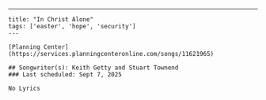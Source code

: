 ---
    title: "In Christ Alone"
    tags: ['easter', 'hope', 'security']
    ---

    [Planning Center](https://services.planningcenteronline.com/songs/11621965)

    ## Songwriter(s): Keith Getty and Stuart Townend
    ### Last scheduled: Sept 7, 2025          

    No Lyrics
    